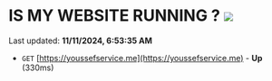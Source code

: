 # IS MY WEBSITE RUNNING ? [![](https://img.shields.io/static/v1?label=Sponsor&message=%E2%9D%A4&logo=GitHub&color=%23fe8e86)](https://github.com/sponsors/Youssef-Lehmam)

Last updated: **11/11/2024, 6:53:35 AM**

- `GET` [https://youssefservice.me](https://youssefservice.me) - **Up** (330ms)
